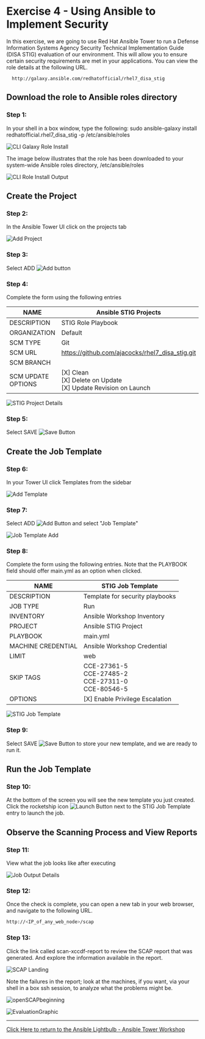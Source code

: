 # Exercise 4 - Using Ansible to Implement Security

In this exercise, we are going to use Red Hat Ansible Tower to run a Defense Information Systems Agency Security Technical Implementation Guide (DISA STIG) evaluation of our environment. This will allow you to ensure certain security requirements are met in your applications. You can view the role details at the following URL.

      http://galaxy.ansible.com/redhatofficial/rhel7_disa_stig

## Download the role to Ansible roles directory


### Step 1:

In your shell in a box window, type the following:
sudo ansible-galaxy install redhatofficial.rhel7_disa_stig -p /etc/ansible/roles

![CLI Galaxy Role Install](installgalaxyrole.png)

The image below illustrates that the role has been downloaded to your system-wide Ansible roles directory, /etc/ansible/roles

![CLI Role Install Output](Installoutput.png)

## Create the Project

### Step 2: 

In the Ansible Tower UI click on the projects tab

![Add Project](proj_sidebar.png)


### Step 3: 

Select ADD ![Add button](at_add.png)

### Step 4: 

Complete the form using the following entries

NAME | Ansible STIG Projects
-----|----------------------
DESCRIPTION | STIG Role Playbook
ORGANIZATION | Default
SCM TYPE | Git
SCM URL | https://github.com/ajacocks/rhel7_disa_stig.git
SCM BRANCH |
SCM UPDATE OPTIONS | [X] Clean <br /> [X] Delete on Update <br /> [X] Update Revision on Launch



![STIG Project Details](ProjectDetail.png)

### Step 5: 

Select SAVE ![Save Button](at_save.png)

## Create the Job Template

### Step 6: 

In your Tower UI click Templates from the sidebar

![Add Template](temp_sidebar.png)

### Step 7: 

Select ADD ![Add Button](at_add.png) and select "Job Template"

![Job Template Add](JobTemplateAdd.png)


### Step 8: 

Complete the form using the following entries. Note that the PLAYBOOK field should offer main.yml as an option when clicked.

NAME | STIG Job Template
-----|------------------
DESCRIPTION | Template for security playbooks
JOB TYPE | Run
INVENTORY | Ansible Workshop Inventory
PROJECT | Ansible STIG Project
PLAYBOOK | main.yml
MACHINE CREDENTIAL | Ansible Workshop Credential
LIMIT | web
SKIP TAGS | CCE-27361-5 <br /> CCE-27485-2 <br /> CCE-27311-0 <br /> CCE-80546-5
OPTIONS | [X] Enable Privilege Escalation

![STIG Job Template](JobTemplate.png)

### Step 9: 

Select SAVE ![Save Button](at_save.png) to store your new template, and we are ready to run it.

## Run the Job Template

### Step 10:

At the bottom of the screen you will see the new template you just created. Click the rocketship icon ![Launch Button](at_launch_icon.png) next to the STIG Job Template entry to launch the job.

## Observe the Scanning Process and View Reports

### Step 11:

View what the job looks like after executing

![Job Output Details](FinishedJob.png)

### Step 12:

Once the check is complete, you can open a new tab in your web browser, and navigate to the following URL.
``` bash
http://<IP_of_any_web_node>/scap 
```
### Step 13:

Click the link called scan-xccdf-report to review the SCAP report that was generated. And explore the information available in the report.

![SCAP Landing](SCAPLanding.png)

Note the failures in the report; look at the machines, if you want, via your shell in a box ssh session, to analyze what the problems might be.

![openSCAPbeginning](openSCAPbeginning.png)

![EvaluationGraphic](EvaluationGraphic.png)

---

[Click Here to return to the Ansible Lightbulb - Ansible Tower Workshop](../README.md)

